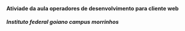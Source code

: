 #### Ativiade da aula operadores de desenvolvimento para cliente web #
##### Instituto federal goiano campus morrinhos 